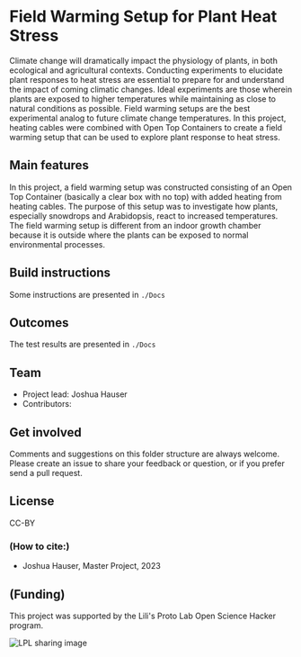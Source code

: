 # Field Warming Setup for Plant Heat Stress
Climate change will dramatically impact the physiology of plants, in both ecological and agricultural contexts. Conducting experiments to elucidate plant responses to heat stress are essential to prepare for and understand the impact of coming climatic changes. Ideal experiments are those wherein plants are exposed to higher temperatures while maintaining as close to natural conditions as possible. Field warming setups are the best experimental analog to future climate change temperatures. In this project, heating cables were combined with Open Top Containers to create a field warming setup that can be used to explore plant response to heat stress.

## Main features
In this project, a field warming setup was constructed consisting of an Open Top Container (basically a clear box with no top) with added heating from heating cables. The purpose of this setup was to investigate how plants, especially snowdrops and Arabidopsis, react to increased temperatures. The field warming setup is different from an indoor growth chamber because it is outside where the plants can be exposed to normal environmental processes.

## Build instructions
Some instructions are presented in `./Docs`

## Outcomes
The test results are presented in `./Docs`

## Team

+ Project lead: Joshua Hauser
+ Contributors:


## Get involved

Comments and suggestions on this folder structure are always welcome. Please create an issue to share your feedback or question, or if you prefer send a pull request. 

## License

CC-BY

### (How to cite:)

+ Joshua Hauser, Master Project, 2023

## (Funding)

This project was supported by the Lili's Proto Lab Open Science Hacker program.

![LPL sharing image](//Docs/Images/lpl_sharing.jpg)

